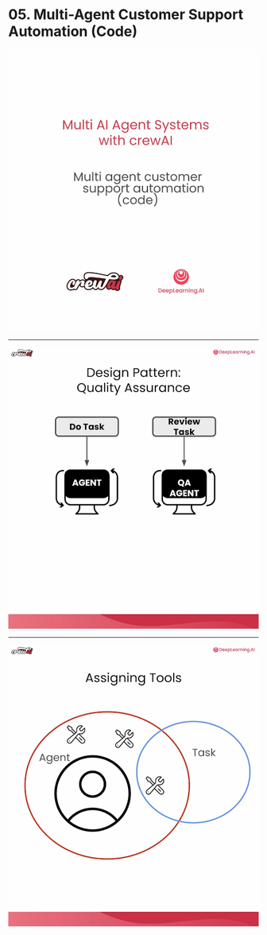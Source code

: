 # 05. Multi-Agent Customer Support Automation (Code)

![](videoframe_42384.png)

---

![](videoframe_359628.png)

---

![](videoframe_654498.png)
